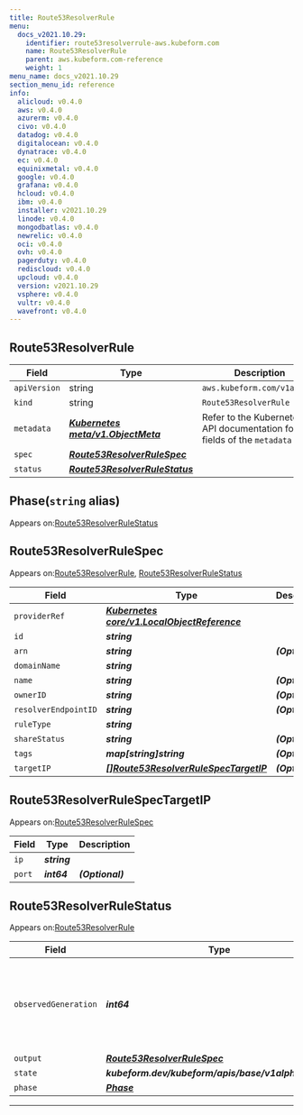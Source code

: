 ```yaml
---
title: Route53ResolverRule
menu:
  docs_v2021.10.29:
    identifier: route53resolverrule-aws.kubeform.com
    name: Route53ResolverRule
    parent: aws.kubeform.com-reference
    weight: 1
menu_name: docs_v2021.10.29
section_menu_id: reference
info:
  alicloud: v0.4.0
  aws: v0.4.0
  azurerm: v0.4.0
  civo: v0.4.0
  datadog: v0.4.0
  digitalocean: v0.4.0
  dynatrace: v0.4.0
  ec: v0.4.0
  equinixmetal: v0.4.0
  google: v0.4.0
  grafana: v0.4.0
  hcloud: v0.4.0
  ibm: v0.4.0
  installer: v2021.10.29
  linode: v0.4.0
  mongodbatlas: v0.4.0
  newrelic: v0.4.0
  oci: v0.4.0
  ovh: v0.4.0
  pagerduty: v0.4.0
  rediscloud: v0.4.0
  upcloud: v0.4.0
  version: v2021.10.29
  vsphere: v0.4.0
  vultr: v0.4.0
  wavefront: v0.4.0
---
```


## Route53ResolverRule
| Field | Type | Description |
| ------ | ----- | ----------- |
| `apiVersion` | string | `aws.kubeform.com/v1alpha1` |
|    `kind` | string | `Route53ResolverRule` |
| `metadata` | ***[Kubernetes meta/v1.ObjectMeta](https://v1-18.docs.kubernetes.io/docs/reference/generated/kubernetes-api/v1.18/#objectmeta-v1-meta)***|Refer to the Kubernetes API documentation for the fields of the `metadata` field.|
| `spec` | ***[Route53ResolverRuleSpec](#route53resolverrulespec)***||
| `status` | ***[Route53ResolverRuleStatus](#route53resolverrulestatus)***||
## Phase(`string` alias)

Appears on:[Route53ResolverRuleStatus](#route53resolverrulestatus)

## Route53ResolverRuleSpec

Appears on:[Route53ResolverRule](#route53resolverrule), [Route53ResolverRuleStatus](#route53resolverrulestatus)

| Field | Type | Description |
| ------ | ----- | ----------- |
| `providerRef` | ***[Kubernetes core/v1.LocalObjectReference](https://v1-18.docs.kubernetes.io/docs/reference/generated/kubernetes-api/v1.18/#localobjectreference-v1-core)***||
| `id` | ***string***||
| `arn` | ***string***| ***(Optional)*** |
| `domainName` | ***string***||
| `name` | ***string***| ***(Optional)*** |
| `ownerID` | ***string***| ***(Optional)*** |
| `resolverEndpointID` | ***string***| ***(Optional)*** |
| `ruleType` | ***string***||
| `shareStatus` | ***string***| ***(Optional)*** |
| `tags` | ***map[string]string***| ***(Optional)*** |
| `targetIP` | ***[[]Route53ResolverRuleSpecTargetIP](#route53resolverrulespectargetip)***| ***(Optional)*** |
## Route53ResolverRuleSpecTargetIP

Appears on:[Route53ResolverRuleSpec](#route53resolverrulespec)

| Field | Type | Description |
| ------ | ----- | ----------- |
| `ip` | ***string***||
| `port` | ***int64***| ***(Optional)*** |
## Route53ResolverRuleStatus

Appears on:[Route53ResolverRule](#route53resolverrule)

| Field | Type | Description |
| ------ | ----- | ----------- |
| `observedGeneration` | ***int64***| ***(Optional)*** Resource generation, which is updated on mutation by the API Server.|
| `output` | ***[Route53ResolverRuleSpec](#route53resolverrulespec)***| ***(Optional)*** |
| `state` | ***kubeform.dev/kubeform/apis/base/v1alpha1.State***| ***(Optional)*** |
| `phase` | ***[Phase](#phase)***| ***(Optional)*** |
---
